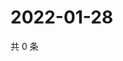 # 2022-01-28

共 0 条

<!-- BEGIN WEIBO -->
<!-- 最后更新时间 Fri Jan 28 2022 19:07:42 GMT+0800 (China Standard Time) -->

<!-- END WEIBO -->
